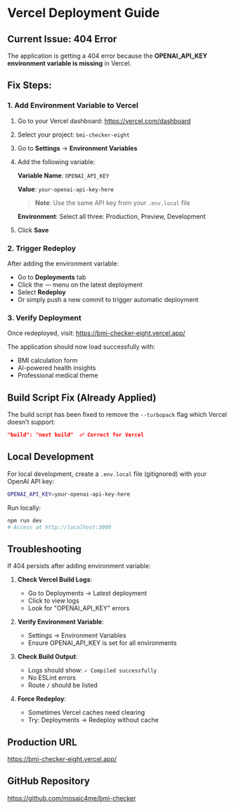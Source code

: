 # Vercel Deployment Guide

## Current Issue: 404 Error

The application is getting a 404 error because the **OPENAI_API_KEY environment variable is missing** in Vercel.

## Fix Steps:

### 1. Add Environment Variable to Vercel

1. Go to your Vercel dashboard: https://vercel.com/dashboard
2. Select your project: `bmi-checker-eight`
3. Go to **Settings** → **Environment Variables**
4. Add the following variable:

   **Variable Name**: `OPENAI_API_KEY`

   **Value**: `your-openai-api-key-here`

   > **Note**: Use the same API key from your `.env.local` file

   **Environment**: Select all three: Production, Preview, Development

5. Click **Save**

### 2. Trigger Redeploy

After adding the environment variable:
- Go to **Deployments** tab
- Click the **⋯** menu on the latest deployment
- Select **Redeploy**
- Or simply push a new commit to trigger automatic deployment

### 3. Verify Deployment

Once redeployed, visit: https://bmi-checker-eight.vercel.app/

The application should now load successfully with:
- BMI calculation form
- AI-powered health insights
- Professional medical theme

## Build Script Fix (Already Applied)

The build script has been fixed to remove the `--turbopack` flag which Vercel doesn't support:

```json
"build": "next build"  ✅ Correct for Vercel
```

## Local Development

For local development, create a `.env.local` file (gitignored) with your OpenAI API key:

```bash
OPENAI_API_KEY=your-openai-api-key-here
```

Run locally:
```bash
npm run dev
# Access at http://localhost:3000
```

## Troubleshooting

If 404 persists after adding environment variable:

1. **Check Vercel Build Logs**:
   - Go to Deployments → Latest deployment
   - Click to view logs
   - Look for "OPENAI_API_KEY" errors

2. **Verify Environment Variable**:
   - Settings → Environment Variables
   - Ensure OPENAI_API_KEY is set for all environments

3. **Check Build Output**:
   - Logs should show: `✓ Compiled successfully`
   - No ESLint errors
   - Route `/` should be listed

4. **Force Redeploy**:
   - Sometimes Vercel caches need clearing
   - Try: Deployments → Redeploy without cache

## Production URL

https://bmi-checker-eight.vercel.app/

## GitHub Repository

https://github.com/mosaic4me/bmi-checker
